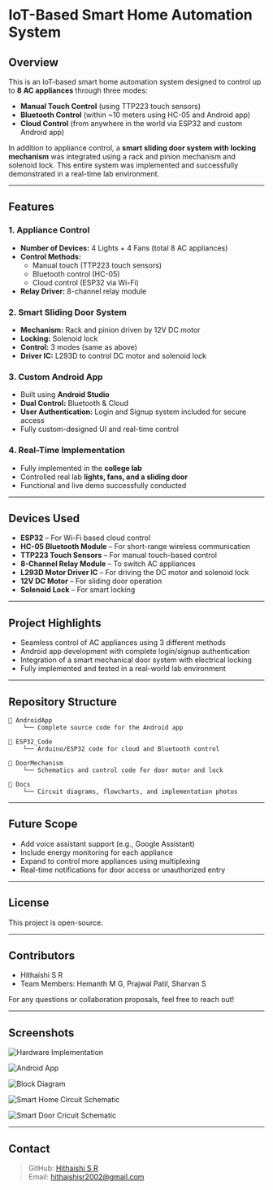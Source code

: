 # IoT-Based Smart Home Automation System

## Overview

This is an IoT-based smart home automation system designed to control up to **8 AC appliances** through three modes:

- **Manual Touch Control** (using TTP223 touch sensors)
- **Bluetooth Control** (within ~10 meters using HC-05 and Android app)
- **Cloud Control** (from anywhere in the world via ESP32 and custom Android app)

In addition to appliance control, a **smart sliding door system with locking mechanism** was integrated using a rack and pinion mechanism and solenoid lock. This entire system was implemented and successfully demonstrated in a real-time lab environment.

---

## Features

### 1. Appliance Control

- **Number of Devices:** 4 Lights + 4 Fans (total 8 AC appliances)
- **Control Methods:**
  - Manual touch (TTP223 touch sensors)
  - Bluetooth control (HC-05)
  - Cloud control (ESP32 via Wi-Fi)
- **Relay Driver:** 8-channel relay module

### 2. Smart Sliding Door System

- **Mechanism:** Rack and pinion driven by 12V DC motor
- **Locking:** Solenoid lock
- **Control:** 3 modes (same as above)
- **Driver IC:** L293D to control DC motor and solenoid lock

### 3. Custom Android App

- Built using **Android Studio**
- **Dual Control:** Bluetooth & Cloud
- **User Authentication:** Login and Signup system included for secure access
- Fully custom-designed UI and real-time control

### 4. Real-Time Implementation

- Fully implemented in the **college lab**
- Controlled real lab **lights, fans, and a sliding door**
- Functional and live demo successfully conducted

---

## Devices Used

- **ESP32** – For Wi-Fi based cloud control
- **HC-05 Bluetooth Module** – For short-range wireless communication
- **TTP223 Touch Sensors** – For manual touch-based control
- **8-Channel Relay Module** – To switch AC appliances
- **L293D Motor Driver IC** – For driving the DC motor and solenoid lock
- **12V DC Motor** – For sliding door operation
- **Solenoid Lock** – For smart locking

---

## Project Highlights

- Seamless control of AC appliances using 3 different methods
- Android app development with complete login/signup authentication
- Integration of a smart mechanical door system with electrical locking
- Fully implemented and tested in a real-world lab environment

---

## Repository Structure

```
📁 AndroidApp
    └── Complete source code for the Android app

📁 ESP32_Code
    └── Arduino/ESP32 code for cloud and Bluetooth control

📁 DoorMechanism
    └── Schematics and control code for door motor and lock

📁 Docs
    └── Circuit diagrams, flowcharts, and implementation photos
```

---

## Future Scope

- Add voice assistant support (e.g., Google Assistant)
- Include energy monitoring for each appliance
- Expand to control more appliances using multiplexing
- Real-time notifications for door access or unauthorized entry

---

## License

This project is open-source.

---

## Contributors

- Hithaishi S R
- Team Members: Hemanth M G, Prajwal Patil, Sharvan S

For any questions or collaboration proposals, feel free to reach out!

---

## Screenshots

![Hardware Implementation](Docs/img1.jpg)

![Android App](Docs/img2.png)

![Block Diagram](Docs/img3.jpg)

![Smart Home Circuit Schematic](Docs/img4.jpg)

![Smart Door Cricuit Schematic](Docs/img5.jpg)

---

## Contact

> GitHub: [Hithaishi S R](https://github.com/Hithaishisr)  
> Email: hithaishisr2002@gmail.com
